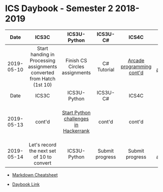 # ICS Daybook - Semester 2 2018-2019

| Date | ICS3C | ICS3U-Python | ICS3U-C# | ICS4C | ICS4U | Maksim |
|:---:|:---:|:---:|:---:|:---:|:---:|:---:|
| 2019-05-10 | Start handing in Processing assignments converted from Hatch (1st 10) | Finish CS Circles assignments | C# Tutorial | [Arcade programming cont'd](http://programarcadegames.com/) | [Objects assignment](../Python/Lessons/Python-Objects.md) | tkinter exploration > METAR program
| Date | ICS3C | ICS3U-Python | ICS3U-C# | ICS4C | ICS4U | Maksim |
| 2019-05-13 | cont'd | [Start Python challenges in Hackerrank](https://www.hackerrank.com/domains/python) | cont'd | cont'd | cont'd | See PB re opening GitHub text files; tkinter cont'd
| 2019-05-14 | Let's record the next set of 10 to convert | ICS3U-Python | Submit progress | Submit progress | Objects demo; assignment cont'd | Maksim |

- [Markdown Cheatsheet](https://github.com/adam-p/markdown-here/wiki/Markdown-Cheatsheet)

- [Daybook Link](https://github.com/pbeens/ICS-Computer-Studies/tree/master/Daybook)
